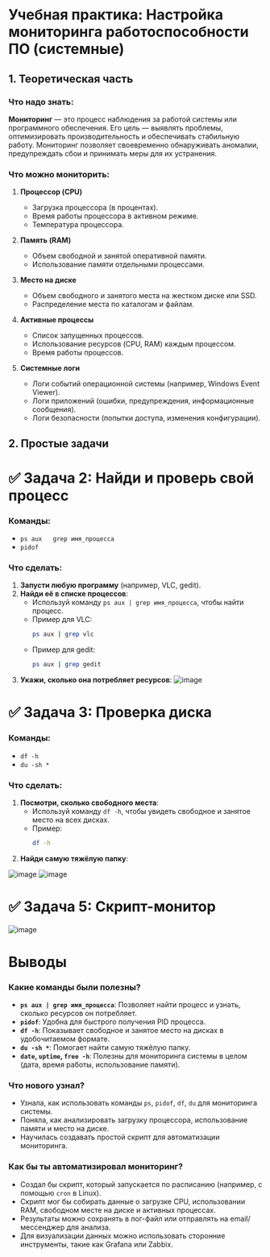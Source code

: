 # Учебная практика: Настройка мониторинга работоспособности ПО (системные)

## 1. Теоретическая часть

### Что надо знать:
**Мониторинг** — это процесс наблюдения за работой системы или программного обеспечения. Его цель — выявлять проблемы, оптимизировать производительность и обеспечивать стабильную работу. Мониторинг позволяет своевременно обнаруживать аномалии, предупреждать сбои и принимать меры для их устранения.

### Что можно мониторить:
1. **Процессор (CPU)**
   - Загрузка процессора (в процентах).
   - Время работы процессора в активном режиме.
   - Температура процессора.

2. **Память (RAM)**
   - Объем свободной и занятой оперативной памяти.
   - Использование памяти отдельными процессами.

3. **Место на диске**
   - Объем свободного и занятого места на жестком диске или SSD.
   - Распределение места по каталогам и файлам.

4. **Активные процессы**
   - Список запущенных процессов.
   - Использование ресурсов (CPU, RAM) каждым процессом.
   - Время работы процессов.

5. **Системные логи**
   - Логи событий операционной системы (например, Windows Event Viewer).
   - Логи приложений (ошибки, предупреждения, информационные сообщения).
   - Логи безопасности (попытки доступа, изменения конфигурации).

## 2. Простые задачи
# ✅ Задача 2: Найди и проверь свой процесс

### Команды:
- `ps aux   grep имя_процесса`
- `pidof`

### Что сделать:
1. **Запусти любую программу** (например, VLC, gedit).
2. **Найди её в списке процессов**:
   - Используй команду `ps aux | grep имя_процесса`, чтобы найти процесс.
   - Пример для VLC:
     ```bash
     ps aux | grep vlc
     ```
   - Пример для gedit:
     ```bash
     ps aux | grep gedit
     ```
3. **Укажи, сколько она потребляет ресурсов**:
![image](https://github.com/user-attachments/assets/90e45841-a22d-4972-9d01-ccd0b16d30bb)

# ✅ Задача 3: Проверка диска

### Команды:
- `df -h`
- `du -sh *`

### Что сделать:
1. **Посмотри, сколько свободного места**:
   - Используй команду `df -h`, чтобы увидеть свободное и занятое место на всех дисках.
   - Пример:
     ```bash
     df -h
     ```
2. **Найди самую тяжёлую папку**:

![image](https://github.com/user-attachments/assets/db175819-1e2f-4c24-a4d3-dc460020bb7e)
![image](https://github.com/user-attachments/assets/f5ae15df-d187-4e26-a79a-405a26b6014d)

# ✅ Задача 5: Скрипт-монитор
![image](https://github.com/user-attachments/assets/8c22d6c7-40af-4785-a627-85ddefd35e12)

# Выводы

### Какие команды были полезны?
- **`ps aux | grep имя_процесса`**: Позволяет найти процесс и узнать, сколько ресурсов он потребляет.
- **`pidof`**: Удобна для быстрого получения PID процесса.
- **`df -h`**: Показывает свободное и занятое место на дисках в удобочитаемом формате.
- **`du -sh *`**: Помогает найти самую тяжёлую папку.
- **`date`, `uptime`, `free -h`**: Полезны для мониторинга системы в целом (дата, время работы, использование памяти).

### Что нового узнал?
- Узнала, как использовать команды `ps`, `pidof`, `df`, `du` для мониторинга системы.
- Поняла, как анализировать загрузку процессора, использование памяти и место на диске.
- Научилась создавать простой скрипт для автоматизации мониторинга.

### Как бы ты автоматизировал мониторинг?
- Создал бы скрипт, который запускается по расписанию (например, с помощью `cron` в Linux).
- Скрипт мог бы собирать данные о загрузке CPU, использовании RAM, свободном месте на диске и активных процессах.
- Результаты можно сохранять в лог-файл или отправлять на email/мессенджер для анализа.
- Для визуализации данных можно использовать сторонние инструменты, такие как Grafana или Zabbix.
